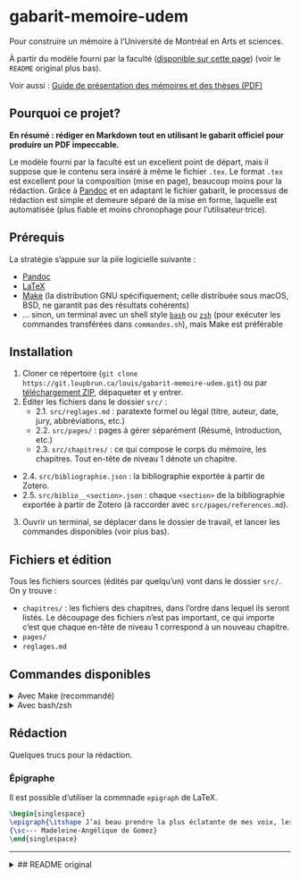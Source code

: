 # gabarit-memoire-udem

Pour construire un mémoire à l’Université de Montréal en Arts et sciences.

À partir du modèle fourni par la faculté ([disponible sur cette page](https://bib.umontreal.ca/gerer-diffuser/communication-savante/rediger-these-memoire/)) (voir le `README` original plus bas).

Voir aussi : [Guide de présentation des mémoires et des thèses (PDF)](https://esp.umontreal.ca/fileadmin/esp/documents/Cheminement/GuidePresentationMemoiresTheses.pdf)

## Pourquoi ce projet?

**En résumé : rédiger en Markdown tout en utilisant le gabarit officiel pour produire un PDF impeccable.**

Le modèle fourni par la faculté est un excellent point de départ, mais il suppose que le contenu sera inséré à même le fichier `.tex`.
Le format `.tex` est excellent pour la composition (mise en page), beaucoup moins pour la rédaction.
Grâce à [Pandoc](https://pandoc.org/) et en adaptant le fichier gabarit, le processus de rédaction est simple et demeure séparé de la mise en forme, laquelle est automatisée (plus fiable et moins chronophage pour l’utilisateur·trice).

## Prérequis

La stratégie s’appuie sur la pile logicielle suivante :

- [Pandoc](https://pandoc.org/)
- [LaTeX](https://www.latex-project.org/)
- [Make](https://www.gnu.org/software/make/) (la distribution GNU spécifiquement; celle distribuée sous macOS, BSD, ne garantit pas des résultats cohérents)
- ... sinon, un terminal avec un shell style [`bash`](https://www.gnu.org/software/bash/) ou [`zsh`](https://www.zsh.org/) (pour exécuter les commandes transférées dans `commandes.sh`), mais Make est préférable

## Installation

1. Cloner ce répertoire (`git clone https://git.loupbrun.ca/louis/gabarit-memoire-udem.git`) ou par [téléchargement ZIP](http://git.loupbrun.ca/louis/gabarit-memoire-udem/archive/main.zip), dépaqueter et y entrer.
2. Éditer les fichiers dans le dossier `src/` :
   - 2.1. `src/reglages.md` : paratexte formel ou légal (titre, auteur, date, jury, abbréviations, etc.)
   - 2.2. `src/pages/` : pages à gérer séparément (Résumé, Introduction, etc.)
   - 2.3. `src/chapitres/` : ce qui compose le corps du mémoire, les chapitres. Tout en-tête de niveau 1 dénote un chapitre.
- 2.4. `src/bibliographie.json` : la bibliographie exportée à partir de Zotero.
- 2.5. `src/biblio__<section>.json` : chaque `<section>` de la bibliographie exportée à partir de Zotero (à raccorder avec `src/pages/references.md`).
3. Ouvrir un terminal, se déplacer dans le dossier de travail, et lancer les commandes disponibles (voir plus bas).

## Fichiers et édition

Tous les fichiers sources (édités par quelqu’un) vont dans le dossier `src/`. On y trouve :

- `chapitres/` : les fichiers des chapitres, dans l’ordre dans lequel ils seront listés. Le découpage des fichiers n’est pas important, ce qui importe c’est que chaque en-tête de niveau 1 correspond à un nouveau chapitre.
- `pages/`
- `reglages.md`

## Commandes disponibles

<details>
<summary>
Avec Make (recommandé)
</summary>

```bash
make memoire.pdf
```

**Note** : si pandoc ne recoonnaît pas l'option _hanging indent_, une intervention manuelle doit être faite dans la bibliographie générée dans un état intermédiaire `tmp/bibliographie.tex`.

```tex
%% Si pandoc ne reconnaît pas la classe `.hanging-indent`, il faut
%% renseigner le premier paramètre avec `1`.
%\begin{CSLReferences}{0}{0} %% problème! le premier paramètre est `0`

\begin{CSLReferences}{1}{0}  %% correction manuelle
```

Relancer la commande `make memoire.pdf` après la correction de ce fichier.

</details>

<details>
<summary>
Avec bash/zsh
</summary>

Au préalable, enregistrer les commandes (ceci devra être fait à chaque session de terminal) :

```shell
source commandes.sh
```

À présent, les commandes ci-dessous seront disponibles :

- `tout` : commande unique qui fait tout sauf le nettoyage. Ce sera généralement la seule commande utilisée. Elle fait les tâches suivantes :
   - `pages`
   - `chapitres`
   - `pdf`
- `pages` : générer les pages (introduction, résumé, etc.) de `src/pages/` vers `tmp/`. Requis pour fabriquer le PDF.
- `chapitres` générer les chapitres (le corps du texte) de `src/chapitres/` vers `tmp/memoire.tex`. Requis pour fabriquer le PDF.
- `pdf` : générer le PDF final dans le dossier `export/`. Les étapes `pages` et `chapitres` doivent avoir été lancées au préalable.
- `clean` : nettoyer les fichiers temporaires.

Exemple d’utilisation en ligne de commande :

```shell
tout
```

</details>

## Rédaction

Quelques trucs pour la rédaction.

### Épigraphe

Il est possible d’utiliser la commnade `epigraph` de LaTeX.

```latex
\begin{singlespace}
\epigraph{\itshape J’ai beau prendre la plus éclatante de mes voix, les hommes ne veulent point l’entendre}
{\sc--- Madeleine-Angélique de Gomez}
\end{singlespace}
```

---

<details>
<summary>
## README original
</summary>

```
Fichiers :
 -- README           Ce fichier
 -- dms.cls          La classe
 -- gabarit.tex      Document de travail. Renommer à
                     un nom convenable (p.ex. titre_nom.tex).
 -- ref.bib          Exemple de fichier pour bibTeX
 -- gabarit.pdf      Document compilé par pdflatex
 -- figures/         Contient des images en format pdf

Langues :
  La classe <dms> procure les commandes \francais
  et \anglais pour passer d'une langue à l'autre.
  Elles changent dynamiquement la plupart des mots-clés
  comme théorème/theorem, lemme/lemma, etc.
  Les entêtes (Chapitre/Chapter, Table des matières/Contents, etc.)
  sont figées une fois que le \begin{document} est passé. Pour
  qu'elles changent dynamiquement avec \francais et \anglais,
  utilisez \entetedynamique. Attention! Il serait très
  étrange que l'entête d'un chapitre soit Chapitre, mais
  que le suivant soit Chapter. Notez que ceci affecte aussi
  les entrées de la table des matières.

  Le package <babel> n'est donc pas strictement nécessaire,
  mais il reste compatible pour l'utiliser, p.ex.,
  pour la bibliographie ou pour un package comme <natbib>.
  Si <babel> est utilisé, il est tout de même recommandé
  d'utiliser \francais et \anglais plutôt que \selectlanguage,
  car ces premières appellent \selectlanguage lorsque <babel>
  est chargé, mais elles changent quand même les entêtes, ce
  que \selectlanguage ne fera pas.

Thèses par articles :
  IL EST IMPORTANT DE CONSULTER LE GUIDE DE PRÉSENTATION
  DES MÉMOIRES ET DES THÈSES POUR AVOIR L'INFORMATION À
  JOUR.

  En ce jour (2018), une thèse par article doit être en français,
  en moins d'avoir la permission de l'écrire en anglais. Il est
  cependant permis d'inclure ses articles dans d'autres langues. Si un
  article en anglais est inclus, il faut naturellement ajouter
  \anglais au début de l'article.

  La classe offre quelques macros pour faciliter la mise en
  page d'une thèse par article.
  \article{<titre de l'article>}  Débute un article (semblable
                                  à \chapter ou \section)
  \auteur{<nom de l'auteur>}      Auteur de l'article. L'appeler
                                  une fois pour chaque auteur
  \adresse{<adresse du            Adresse de l'auteur nommé par
           dernier auteur nommé>} le dernier \auteur
  \begin{resume}[<mots-clés>]     Résumé de l'article en français
  \begin{abstract}[<mots-clés>]   Résumé de l'article en anglais
  \revue[<phrase>]{<nom>}         Revue dans laquelle l'article
                                  a été publié. La <phrase> est
                                  optionnelle; elle permet d'introduire
                                  la revue autrement que par défaut
                                  (p.ex. « Cette article a été
                                  soumis à la revue ».)
  \contributions[<phrase>]        (Optionnel) Contributions de
                   {<texte>}      l'étudiant, s'il n'est pas seul
                                  auteur (C'est optionel, car les
                                  contributions peuvent apparaître
                                  ailleurs, mais elles doivent
                                  apparaître quelque part.) Il
                                  est important de consulter le
                                  guide. Le rôle de chaque auteur
                                  doit être décrit!
                                  La <phrase> est optionnel; elle
                                  permet d'introduire le <texte>
                                  autrement que la phrase par défaut.
  \maketitle                      Appeler une fois que tous les
                                  auteurs sont nommés
  \articleenchapitre              \article sera traité comme un
                                  chapitre plutôt qu'une partie
                                  (changement estétique, laissé
                                  au choix de l'étudiant)

Options de la classes :
  Au \documentclass, il est possible de passer des options à
  la classe

  \documentclass[option1, option2,..., optionN]{dms}

  Voici les options disponibles pour la classe <dms> :

  phd           Thèse de doctorat (standard ou par articles)
  maitrise      Mémoire de maîtrise
  rapport       Rapport de stage (maîtrise)
  travail       Travail dirigé (maîtrise)
  nobabel       Obselète
  initial       Obselète (Prépare le document au dépôt inital (pages de garde) )
  pagetitreart  (Thèse par articles) Place un page titre avant que l'article commence

  Toutes les options habituelles de LaTeX et de la classe
  <amsbook> sont aussi disponibles. En voici quelques unes
  utiles ou recommandées :

  12pt     Police de caractères en 12pt (10pt par défaut)
  twoside  Prépare le document pour une impression recto-verso
  reqno    Numéro d'équation à droite (par défaut pour la classe <dms>)
  leqno    Numéro d'équation à gauche
  draft    Montre les défauts de la mise en page et
           empêche l'inclusion d'images (utile pour
           un document en construction lourd à compiler
           à cause d'un grand nombre de figures)


Document scindé :
  Pour des documents d'envergure, comme une thèse, il est
  recommandé de diviser le ficher .tex principal en petits
  fichiers <chapitre*.tex>.  Ensuite, ce chapitre est
  inclus dans le fichier principal par

  \include{chapitre1}  %chapitre*

  Le fichier chapitre1.tex ne doit PAS contenir ni préambule
  (\documentclass, \usepackage, etc.), ni \begin{document},
  ni \end{document}.  Par conséquent, chapitre1.tex ne peut
  pas être compilé seul.
```
</details>